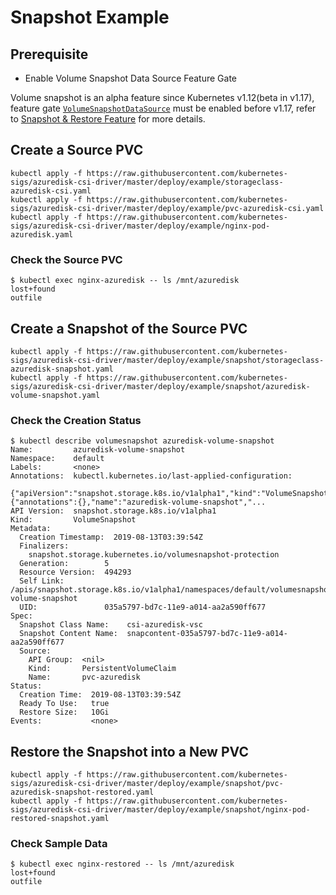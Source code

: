 # Snapshot Example

## Prerequisite
 - Enable Volume Snapshot Data Source Feature Gate

Volume snapshot is an alpha feature since Kubernetes v1.12(beta in v1.17), feature gate [`VolumeSnapshotDataSource`](https://github.com/kubernetes/kubernetes/blob/bb7bad49f54b682a9ec2d6c82824673acc33c64c/pkg/features/kube_features.go#L354-L359) must be enabled before v1.17, refer to [Snapshot & Restore Feature](https://kubernetes-csi.github.io/docs/snapshot-restore-feature.html) for more details.

## Create a Source PVC

```console
kubectl apply -f https://raw.githubusercontent.com/kubernetes-sigs/azuredisk-csi-driver/master/deploy/example/storageclass-azuredisk-csi.yaml
kubectl apply -f https://raw.githubusercontent.com/kubernetes-sigs/azuredisk-csi-driver/master/deploy/example/pvc-azuredisk-csi.yaml
kubectl apply -f https://raw.githubusercontent.com/kubernetes-sigs/azuredisk-csi-driver/master/deploy/example/nginx-pod-azuredisk.yaml
```

### Check the Source PVC

```console
$ kubectl exec nginx-azuredisk -- ls /mnt/azuredisk
lost+found
outfile
```

## Create a Snapshot of the Source PVC

```console
kubectl apply -f https://raw.githubusercontent.com/kubernetes-sigs/azuredisk-csi-driver/master/deploy/example/snapshot/storageclass-azuredisk-snapshot.yaml
kubectl apply -f https://raw.githubusercontent.com/kubernetes-sigs/azuredisk-csi-driver/master/deploy/example/snapshot/azuredisk-volume-snapshot.yaml
```
### Check the Creation Status

```console
$ kubectl describe volumesnapshot azuredisk-volume-snapshot
Name:         azuredisk-volume-snapshot
Namespace:    default
Labels:       <none>
Annotations:  kubectl.kubernetes.io/last-applied-configuration:
                {"apiVersion":"snapshot.storage.k8s.io/v1alpha1","kind":"VolumeSnapshot","metadata":{"annotations":{},"name":"azuredisk-volume-snapshot","...
API Version:  snapshot.storage.k8s.io/v1alpha1
Kind:         VolumeSnapshot
Metadata:
  Creation Timestamp:  2019-08-13T03:39:54Z
  Finalizers:
    snapshot.storage.kubernetes.io/volumesnapshot-protection
  Generation:        5
  Resource Version:  494293
  Self Link:         /apis/snapshot.storage.k8s.io/v1alpha1/namespaces/default/volumesnapshots/azuredisk-volume-snapshot
  UID:               035a5797-bd7c-11e9-a014-aa2a590ff677
Spec:
  Snapshot Class Name:    csi-azuredisk-vsc
  Snapshot Content Name:  snapcontent-035a5797-bd7c-11e9-a014-aa2a590ff677
  Source:
    API Group:  <nil>
    Kind:       PersistentVolumeClaim
    Name:       pvc-azuredisk
Status:
  Creation Time:  2019-08-13T03:39:54Z
  Ready To Use:   true
  Restore Size:   10Gi
Events:           <none>
```

## Restore the Snapshot into a New PVC

```console
kubectl apply -f https://raw.githubusercontent.com/kubernetes-sigs/azuredisk-csi-driver/master/deploy/example/snapshot/pvc-azuredisk-snapshot-restored.yaml
kubectl apply -f https://raw.githubusercontent.com/kubernetes-sigs/azuredisk-csi-driver/master/deploy/example/snapshot/nginx-pod-restored-snapshot.yaml
```

### Check Sample Data

```console
$ kubectl exec nginx-restored -- ls /mnt/azuredisk
lost+found
outfile
```

